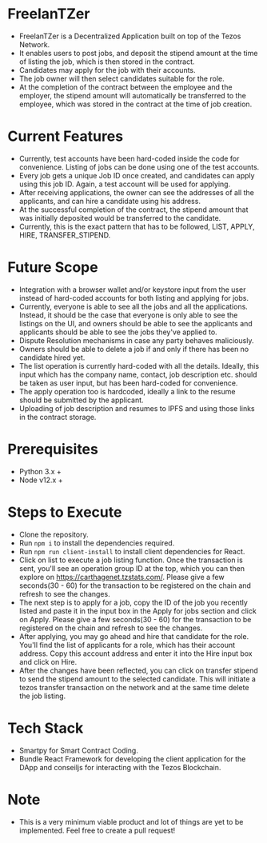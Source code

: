 # FreelanTZer

- FreelanTZer is a Decentralized Application built on top of the Tezos Network. 
- It enables users to post jobs, and deposit the stipend amount at the time of listing the job, which is then stored in the contract. 
- Candidates may apply for the job with their accounts.
- The job owner will then select candidates suitable for the role.
- At the completion of the contract between the employee and the employer, the stipend amount will automatically be transferred to the employee, which was stored in the contract at the time of job creation.

# Current Features

- Currently, test accounts have been hard-coded inside the code for convenience. Listing of jobs can be done using one of the test accounts.
- Every job gets a unique Job ID once created, and candidates can apply using this job ID. Again, a test account will be used for applying.
- After receiving applications, the owner can see the addresses of all the applicants, and can hire a candidate using his address.
- At the successful completion of the contract, the stipend amount that was initially deposited would be transferred to the candidate.
- Currently, this is the exact pattern that has to be followed, LIST, APPLY, HIRE, TRANSFER_STIPEND.

# Future Scope

- Integration with a browser wallet and/or keystore input from the user instead of hard-coded accounts for both listing and applying for jobs.
- Currently, everyone is able to see all the jobs and all the applications. Instead, it should be the case that everyone is only able to see the listings on the UI, and owners should be able to see the applicants and applicants should be able to see the jobs they've applied to.
- Dispute Resolution mechanisms in case any party behaves maliciously.
- Owners should be able to delete a job if and only if there has been no candidate hired yet.
- The list operation is currently hard-coded with all the details. Ideally, this input which has the company name, contact, job description etc. should be taken as user input, but has been hard-coded for convenience.
- The apply operation too is hardcoded, ideally a link to the resume should be submitted by the applicant.
- Uploading of job description and resumes to IPFS and using those links in the contract storage.

# Prerequisites

- Python 3.x +
- Node v12.x +

# Steps to Execute

- Clone the repository.
- Run ```npm i``` to install the dependencies required.
- Run ```npm run client-install``` to install client dependencies for React.
- Click on list to execute a job listing function. Once the transaction is sent, you'll see an operation group ID at the top, which you can then explore on https://carthagenet.tzstats.com/. Please give a few seconds(30 - 60) for the transaction to be registered on the chain and refresh to see the changes.
- The next step is to apply for a job, copy the ID of the job you recently listed and paste it in the input box in the Apply for jobs section and click on Apply. Please give a few seconds(30 - 60) for the transaction to be registered on the chain and refresh to see the changes.
- After applying, you may go ahead and hire that candidate for the role. You'll find the list of applicants for a role, which has their account address. Copy this account address and enter it into the Hire input box and click on Hire.
- After the changes have been reflected, you can click on transfer stipend to send the stipend amount to the selected candidate. This will initiate a tezos transfer transaction on the network and at the same time delete the job listing.

# Tech Stack

- Smartpy for Smart Contract Coding.
- Bundle React Framework for developing the client application for the DApp and conseiljs for interacting with the Tezos Blockchain.

# Note

- This is a very minimum viable product and lot of things are yet to be implemented. Feel free to create a pull request!
